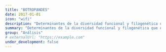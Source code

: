 ```yaml
---
title: "BOTROPANDES"
date: 2017-01-01
icon: "wifi"
description: "Determinantes de la diversidad funcional y filogenética que explican la distribución de las plantas leñosas en los bosques andinotropicales a lo largo de gradientes altitudinales y latitudinales"
summary: "Determinantes de la diversidad funcional y filogenética que explican la distribución de las plantas leñosas en los bosques andinotropicales a lo largo de gradientes altitudinales y latitudinales"
group: "Análisis"
# externalUrl: "https://example.com"
under_development: false
---
```

